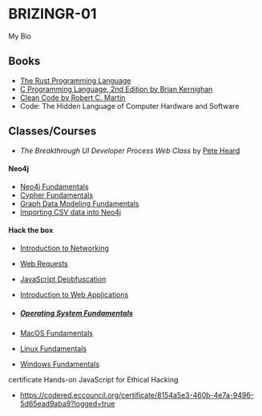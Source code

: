 # BRIZINGR-01

My Bio

## Books

- [The Rust Programming Language](https://doc.rust-lang.org/book/)
- [C Programming Language, 2nd Edition by Brian Kernighan](<https://www.amazon.com/Programming-Language-2nd-Brian-Kernighan/dp/0131103628](https://seriouscomputerist.atariverse.com/media/pdf/book/C%20Programming%20Language%20-%202nd%20Edition%20(OCR).pdf)https://seriouscomputerist.atariverse.com/media/pdf/book/C%20Programming%20Language%20-%202nd%20Edition%20(OCR).pdf>)
- [Clean Code by Robert C. Martin](https://www.google.bg/books/edition/Clean_Code/_i6bDeoCQzsC?hl=en&gbpv=0)
- Code: The Hidden Language of Computer Hardware and Software

## Classes/Courses

- _The Breakthrough UI Developer Process Web Class_ by [Pete Heard](https://www.linkedin.com/in/pete-heard-lr/)

#### Neo4j

- [Neo4j Fundamentals](https://graphacademy.neo4j.com/c/62266960-53e1-4e5b-98de-1644bcd945b3/)
- [Cypher Fundamentals](https://graphacademy.neo4j.com/c/2afe217f-1e9e-45c2-932a-b67acfb57550/)
- [Graph Data Modeling Fundamentals](https://graphacademy.neo4j.com/c/638a0303-198b-4a4c-b2e7-ce9648fb79af/)
- [Importing CSV data into Neo4j](https://graphacademy.neo4j.com/c/881c2590-1804-45d4-9466-fe32a700aec5/)

#### Hack the box

- [Introduction to Networking](https://academy.hackthebox.com/achievement/badge/35650425-45fb-11ee-acfc-bea50ffe6cb4)
- [Web Requests](https://academy.hackthebox.com/achievement/badge/3b2a7c39-3b3a-11ee-acfc-bea50ffe6cb4)
- [JavaScript Deobfuscation](https://academy.hackthebox.com/achievement/badge/f493a26d-3b68-11ee-acfc-bea50ffe6cb4)
- [Introduction to Web Applications](https://academy.hackthebox.com/achievement/badge/5ae7c6e3-3b9e-11ee-acfc-bea50ffe6cb4)

- ##### [Operating System Fundamentals](https://academy.hackthebox.com/achievement/badge/c88d2126-c408-11ed-acfc-bea50ffe6cb4)
- [MacOS Fundamentals](https://academy.hackthebox.com/achievement/badge/fc268eab-3add-11ee-acfc-bea50ffe6cb4)
- [Linux Fundamentals](https://academy.hackthebox.com/achievement/badge/60f85477-3b47-11ee-acfc-bea50ffe6cb4)
- [Windows Fundamentals](https://academy.hackthebox.com/achievement/badge/b2ba9762-c408-11ed-acfc-bea50ffe6cb4)

certificate Hands-on JavaScript for Ethical Hacking

- https://codered.eccouncil.org/certificate/8154a5e3-460b-4e7a-9496-5d65ead9aba9?logged=true
